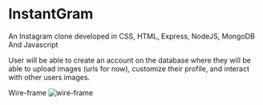 # InstantGram
An Instagram clone developed in CSS, HTML, Express, NodeJS, MongoDB And Javascript

User will be able to create an account on the database where they will be able to upload images (urls for now), customize their profile, and interact with other users images.

Wire-frame 
![wire-frame](https://i.imgur.com/S5frrUZ.jpg)
